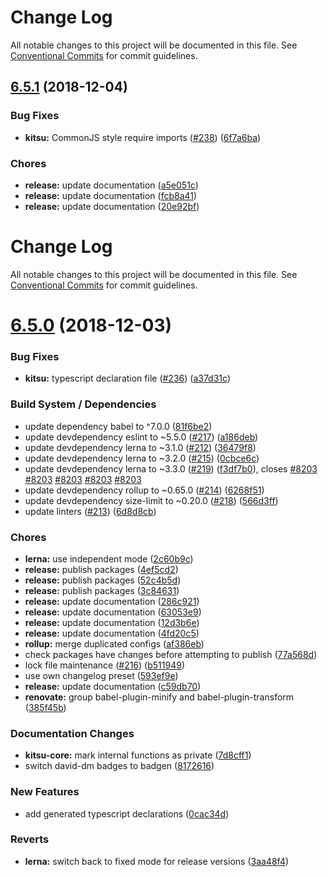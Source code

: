 # Change Log

All notable changes to this project will be documented in this file.
See [Conventional Commits](https://conventionalcommits.org) for commit guidelines.

## [6.5.1](https://github.com/wopian/kitsu/compare/v6.5.0...v6.5.1) (2018-12-04)


### Bug Fixes

* **kitsu:** CommonJS style require imports ([#238](https://github.com/wopian/kitsu/issues/238)) ([6f7a6ba](https://github.com/wopian/kitsu/commit/6f7a6ba))


### Chores

* **release:** update documentation ([a5e051c](https://github.com/wopian/kitsu/commit/a5e051c))
* **release:** update documentation ([fcb8a41](https://github.com/wopian/kitsu/commit/fcb8a41))
* **release:** update documentation ([20e92bf](https://github.com/wopian/kitsu/commit/20e92bf))





# Change Log

All notable changes to this project will be documented in this file.
See [Conventional Commits](https://conventionalcommits.org) for commit guidelines.

# [6.5.0](https://github.com/wopian/kitsu/compare/v6.2.3...v6.5.0) (2018-12-03)


### Bug Fixes

* **kitsu:** typescript declaration file ([#236](https://github.com/wopian/kitsu/issues/236)) ([a37d31c](https://github.com/wopian/kitsu/commit/a37d31c))


### Build System / Dependencies

* update dependency babel to ^7.0.0 ([81f6be2](https://github.com/wopian/kitsu/commit/81f6be2))
* update devdependency eslint to ~5.5.0 ([#217](https://github.com/wopian/kitsu/issues/217)) ([a186deb](https://github.com/wopian/kitsu/commit/a186deb))
* update devdependency lerna to ~3.1.0 ([#212](https://github.com/wopian/kitsu/issues/212)) ([36479f8](https://github.com/wopian/kitsu/commit/36479f8))
* update devdependency lerna to ~3.2.0 ([#215](https://github.com/wopian/kitsu/issues/215)) ([0cbce6c](https://github.com/wopian/kitsu/commit/0cbce6c))
* update devdependency lerna to ~3.3.0 ([#219](https://github.com/wopian/kitsu/issues/219)) ([f3df7b0](https://github.com/wopian/kitsu/commit/f3df7b0)), closes [#8203](https://github.com/wopian/kitsu/issues/8203) [#8203](https://github.com/wopian/kitsu/issues/8203) [#8203](https://github.com/wopian/kitsu/issues/8203) [#8203](https://github.com/wopian/kitsu/issues/8203) [#8203](https://github.com/wopian/kitsu/issues/8203)
* update devdependency rollup to ~0.65.0 ([#214](https://github.com/wopian/kitsu/issues/214)) ([6268f51](https://github.com/wopian/kitsu/commit/6268f51))
* update devdependency size-limit to ~0.20.0 ([#218](https://github.com/wopian/kitsu/issues/218)) ([566d3ff](https://github.com/wopian/kitsu/commit/566d3ff))
* update linters ([#213](https://github.com/wopian/kitsu/issues/213)) ([6d8d8cb](https://github.com/wopian/kitsu/commit/6d8d8cb))


### Chores

* **lerna:** use independent mode ([2c60b9c](https://github.com/wopian/kitsu/commit/2c60b9c))
* **release:** publish packages ([4ef5cd2](https://github.com/wopian/kitsu/commit/4ef5cd2))
* **release:** publish packages ([52c4b5d](https://github.com/wopian/kitsu/commit/52c4b5d))
* **release:** publish packages ([3c84631](https://github.com/wopian/kitsu/commit/3c84631))
* **release:** update documentation ([286c921](https://github.com/wopian/kitsu/commit/286c921))
* **release:** update documentation ([63053e9](https://github.com/wopian/kitsu/commit/63053e9))
* **release:** update documentation ([12d3b6e](https://github.com/wopian/kitsu/commit/12d3b6e))
* **release:** update documentation ([4fd20c5](https://github.com/wopian/kitsu/commit/4fd20c5))
* **rollup:** merge duplicated configs ([af386eb](https://github.com/wopian/kitsu/commit/af386eb))
* check packages have changes before attempting to publish ([77a568d](https://github.com/wopian/kitsu/commit/77a568d))
* lock file maintenance ([#216](https://github.com/wopian/kitsu/issues/216)) ([b511949](https://github.com/wopian/kitsu/commit/b511949))
* use own changelog preset ([593ef9e](https://github.com/wopian/kitsu/commit/593ef9e))
* **release:** update documentation ([c59db70](https://github.com/wopian/kitsu/commit/c59db70))
* **renovate:** group babel-plugin-minify and babel-plugin-transform ([385f45b](https://github.com/wopian/kitsu/commit/385f45b))


### Documentation Changes

* **kitsu-core:** mark internal functions as private ([7d8cff1](https://github.com/wopian/kitsu/commit/7d8cff1))
* switch david-dm badges to badgen ([8172616](https://github.com/wopian/kitsu/commit/8172616))


### New Features

* add generated typescript declarations ([0cac34d](https://github.com/wopian/kitsu/commit/0cac34d))


### Reverts

* **lerna:** switch back to fixed mode for release versions ([3aa48f4](https://github.com/wopian/kitsu/commit/3aa48f4))
